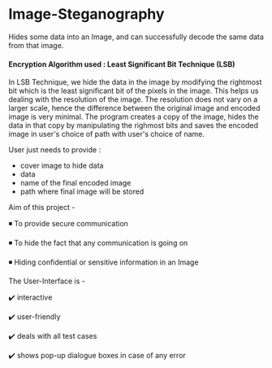# Image-Steganography
Hides some data into an Image, and can successfully decode the same data from that image.

#### Encryption Algorithm used : Least Significant Bit Technique (LSB)
In LSB Technique, we hide the data in the image by modifying the rightmost bit which is the least significant bit of the pixels in the image. This helps us dealing with the resolution of the image. The resolution does not vary on a larger scale, hence the difference between the original image and encoded image is very minimal. The program creates a copy of the image, hides the data in that copy by manipulating the righmost bits and saves the encoded image in user's choice of path with user's choice of name.

User just needs to provide :
  - cover image to hide data
  - data 
  - name of the final encoded image
  - path where final image will be stored


Aim of this project -

:black_medium_small_square:  To provide secure communication

:black_medium_small_square:  To hide the fact that any communication is going on

:black_medium_small_square:  Hiding confidential or sensitive information in an Image


The User-Interface is -

:heavy_check_mark: interactive 

:heavy_check_mark: user-friendly

:heavy_check_mark: deals with all test cases

:heavy_check_mark: shows pop-up dialogue boxes in case of any error
